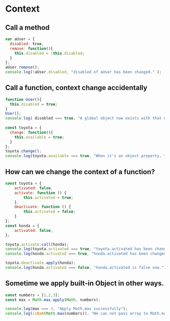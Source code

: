 # Context

## Call a method
```javascript
var aUser = { 
  disabled: true, 
  remove: function(){ 
    this.disabled = !this.disabled; 
  } 
}; 
aUser.remove(); 
console.log(!aUser.disabled, "disabled of aUser has been changed." );
```
<!-- js-console -->

## Call a function, context change accidentally
```javascript
function User(){ 
  this.disabled = true; 
} 
User();
console.log( disabled === true, "A global object now exists with that name and value." ); 
 
const toyota = { 
  change: function(){ 
    this.available = true; 
  } 
}; 
toyota.change(); 
console.log(toyota.available === true, "When it's an object property, the value is set within the object.");
```
<!-- js-console -->

## How can we change the context of a function?
```javascript
const toyota = {
    activated: false,
    activate: function () {
        this.activated = true;
    },
    deactivate: function () {
        this.activated = false;
    }
};
const honda = {
    activated: false,
};

toyota.activate.call(honda);
console.log(toyota.activated === true, "toyota.activated has been changed.");
console.log(honda.activated === true, "honda.activated has been changed.");

toyota.deactivate.apply(honda);
console.log(honda.activated === false, "honda.activated is false now.");
```
<!-- js-console -->


## Sometime we apply built-in Object in other ways.
```javascript
const numbers = [1,2,3];
const max = Math.max.apply(Math, numbers);

console.log(max === 3, "Apply Math.max successfully");
console.log(isNaN(Math.max(numbers)), "We can not pass array to Math.max()");
```
<!-- js-console -->

